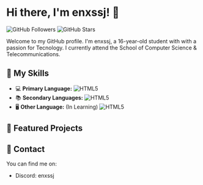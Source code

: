 # Hi there, I'm enxssj! 👋

![GitHub Followers](https://img.shields.io/github/followers/enxssj?label=Followers&style=social)
![GitHub Stars](https://img.shields.io/github/stars/enxssj?label=Stars&style=social)

Welcome to my GitHub profile. I'm enxssj, a 16-year-old student with with a passion for Tecnology. I currently attend the School of Computer Science & Telecommunications.

## 🚀 My Skills

- 💻 **Primary Language:** <img src="https://skillicons.dev/icons?i=lua" alt="HTML5" /></a>
- 📚 **Secondary Languages:** <img src="https://skillicons.dev/icons?i=cpp" alt="HTML5" /></a>
- 🖥️ **Other Language:** (In Learning) <img src="https://skillicons.dev/icons?i=js,html,css,mysql" alt="HTML5" /></a>

## 🌟 Featured Projects

## 🔗 Contact

You can find me on:

- Discord: enxssj
